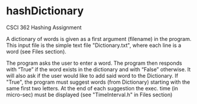# hashDictionary
CSCI 362 Hashing Assignment

A dictionary of words is given as a first argument (filename) in the program. This input file is the simple text file "Dictionary.txt", where each line is a word (see Files section). 

The program asks the user to enter a word. The program then responds with “True” if the word exists in the dictionary and with “False” otherwise. It will also ask if the user would like to add said word to the Dictionary. If "True", the program must suggest words (from Dictionary) starting with the same first two letters. At the end of each suggestion the exec. time (in micro-sec) must be displayed (see "TimeInterval.h" in Files section)
